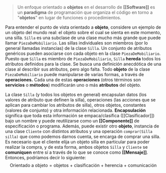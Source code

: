 > Un enfoque orientado a **objetos** en el desarrollo de **[[Software]]** es un **paradigma** de programación que organiza el código en torno a "**objetos**" en lugar de funciones o procedimientos.

Para entender el punto de vista orientado a **objeto**, considere un ejemplo de un objeto del mundo real: el objeto sobre el cual se sienta en este momento, una silla. `Silla` es una subclase de una clase mucho más grande que puede llamar `PiezaDeMobiliario`. Las sillas individuales son miembros (por lo general llamadas instancias) de la clase `Silla`. Un conjunto de atributos genéricos pueden asociarse con cada objeto en la clase `PiezaDeMobiliario`.
Puesto que `Silla` es miembro de `PiezaDeMobiliario`, `Silla` **hereda** todos los atributos definidos para la clase.
Se busca una definición anecdótica de una clase al describir sus atributos, pero algo falta. Todo **objeto** de la clase `PiezaDeMobiliario` puede manipularse de varias formas, a través de **operaciones.** Cada una de estas **operaciones** (otros términos son **servicios** o **métodos**) modificarán uno o más **atributos** del objeto.

La clase `Silla` (y todos los objetos en general) encapsulan datos (los valores de atributo que definen la silla), operaciones (las acciones que se aplican para cambiar los atributos de silla), otros objetos, constantes (valores de conjunto) y otra información relacionada. **Encapsulación** significa que toda esta información se empaca/clasifica ([[Clasificador]]) bajo un nombre y puede reutilizarse como un **[[Componente]]** de especificación o programa.
Además, puede existir otro **objeto**, instancia de una clase `Cliente` con distintos atributos y una operación `comprar(Silla silla)` que como podemos darnos cuenta, se encarga de comprar una silla. Es necesario que el cliente elija un objeto silla en particular para poder realizar la compra, y de esta forma, ambos objetos `Silla` y `Cliente` se **comuniquen** entre sí a través de lo que se conoce como **[[Mensaje]]**.
Entonces, podríamos decir lo siguiente:$$\text{Orientado a objeto}=\text{objetos + clasificación + herencia + comunicación}$$